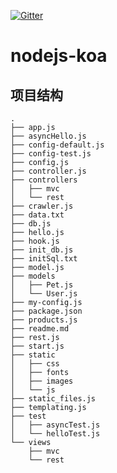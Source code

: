 [![Gitter](https://badges.gitter.im/gitterHQ/gitter.svg)](https://gitter.im/nodejsWeb/Lobby)

# nodejs-koa

## 项目结构

```
.
├── app.js
├── asyncHello.js
├── config-default.js
├── config-test.js
├── config.js
├── controller.js
├── controllers
│   ├── mvc
│   └── rest
├── crawler.js
├── data.txt
├── db.js
├── hello.js
├── hook.js
├── init_db.js
├── initSql.txt
├── model.js
├── models
│   ├── Pet.js
│   └── User.js
├── my-config.js
├── package.json
├── products.js
├── readme.md
├── rest.js
├── start.js
├── static
│   ├── css
│   ├── fonts
│   ├── images
│   └── js
├── static_files.js
├── templating.js
├── test
│   ├── asyncTest.js
│   └── helloTest.js
└── views
    ├── mvc
    └── rest
```

<!---
- controllers  控制层逻辑，URL处理
  - mvc  mvc层的控制器
  - rest  rest格式的接口交互
- model/  模型层逻辑，对应数据库中的表
- static/  静态资源
- test/  待测试js文件,mocha测试框架，mocha默认会测试test下的所有文件，在package.json中的scripts中指定
  - await-test.js  异步测试
- views/  Nunjucks模板引擎，HTML模板文件
  - mvc  mvc 的网页
  - rest  rest mvc
- app.js  使用koa的入口js
- asyncHello.js, hello.js  待测试的js
- package.json  项目描述文件
- products.js  rest demo 临时数据库
- node_modules/  npm安装的所有依赖包
- config.js, config-default.js, config-test.js, config-override.js  MySQL配置文件, 默认配置, 测试环境配置, 运营需要特别配置
- controller.js  扫描注册Controller
- data.txt  异步测试的数据文件
- db.js  统一Model的定义
- hook.js  babel引入
- init_db.js  自动创建数据库, 首次使用sync()也可以自动创建出表结构，避免了手动运行SQL的问题
- initSql.txt  数据库sql的文本
- model.js  如何导入Model
- rest.js  统一处理rest风格的接口
- start.js  启动入口js
- static_files.js  middleware, 处理静态文件, 处理以/static/开头的URL
- templating.js  middleware, 渲染模板 MVC结构
supervisor,如果需要 自动检测到变化然后重启，请安装这个库
--->
